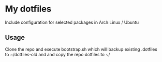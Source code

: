 # My dotfiles
Include configuration for selected packages in Arch Linux / Ubuntu

## Usage
Clone the repo and execute bootstrap.sh which will backup existing .dotfiles to ~/dotfiles-old and and copy the repo dotfiles to ~/
